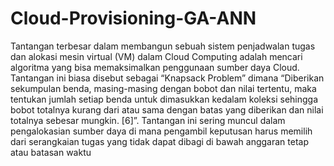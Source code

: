 # Cloud-Provisioning-GA-ANN
Tantangan terbesar dalam membangun sebuah sistem penjadwalan tugas dan alokasi mesin virtual (VM) dalam Cloud Computing adalah mencari algoritma yang bisa memaksimalkan penggunaan sumber daya Cloud. Tantangan ini biasa disebut sebagai “Knapsack Problem” dimana “Diberikan sekumpulan benda, masing-masing dengan bobot dan nilai tertentu, maka tentukan jumlah setiap benda untuk dimasukkan kedalam koleksi sehingga bobot totalnya kurang dari atau sama dengan batas yang diberikan dan nilai totalnya sebesar mungkin. [6]”. Tantangan ini sering muncul dalam pengalokasian sumber daya di mana pengambil keputusan harus memilih dari serangkaian tugas yang tidak dapat dibagi di bawah anggaran tetap atau batasan waktu

